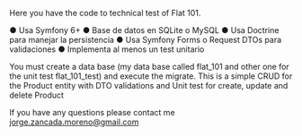 Here you have the code to technical test of Flat 101. 

● Usa Symfony 6+
● Base de datos en SQLite o MySQL
● Usa Doctrine para manejar la persistencia
● Usa Symfony Forms o Request DTOs para validaciones
● Implementa al menos un test unitario


You must create a data base (my data base called flat_101 and other one for the unit test flat_101_test) and execute the migrate.
This is a simple CRUD for the Product entity with DTO validations and Unit test for create, update and delete Product

If you have any questions please contact me jorge.zancada.moreno@gmail.com
